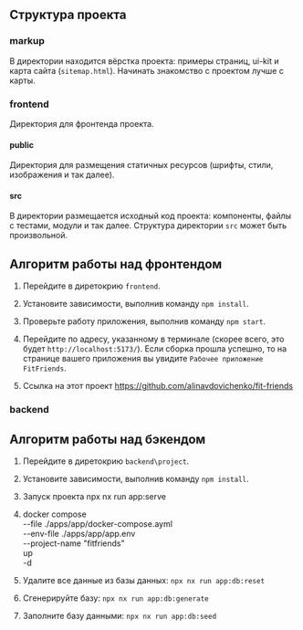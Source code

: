 ## Структура проекта

### markup

В директории находится вёрстка проекта: примеры страниц, ui-kit и карта сайта (`sitemap.html`). Начинать знакомство с проектом лучше с карты.

### frontend

Директория для фронтенда проекта.

#### public

Директория для размещения статичных ресурсов (шрифты, стили, изображения и так далее).

#### src

В директории размещается исходный код проекта: компоненты, файлы с тестами, модули и так далее. Структура директории `src` может быть произвольной.

## Алгоритм работы над фронтендом

1. Перейдите в диретокрию `frontend`.

2. Установите зависимости, выполнив команду `npm install`.

3. Проверьте работу приложения, выполнив команду `npm start`.

4. Перейдите по адресу, указанному в терминале (скорее всего, это будет `http://localhost:5173/`). Если сборка прошла успешно, то на странице вашего приложения вы увидите `Рабочее приложение FitFriends`.

5. Ссылка на этот проект https://github.com/alinavdovichenko/fit-friends

### backend

## Алгоритм работы над бэкендом

1. Перейдите в диретокрию `backend\project`.

2. Установите зависимости, выполнив команду `npm install`.

3. Запуск проекта npx nx run app:serve

4. docker compose \
--file ./apps/app/docker-compose.ayml \
--env-file ./apps/app/app.env \
--project-name "fitfriends" \
up \
-d

5. Удалите все данные из базы данных: `npx nx run app:db:reset`

6. Сгенерируйте базу: `npx nx run app:db:generate`

7. Заполните базу данными: `npx nx run app:db:seed`